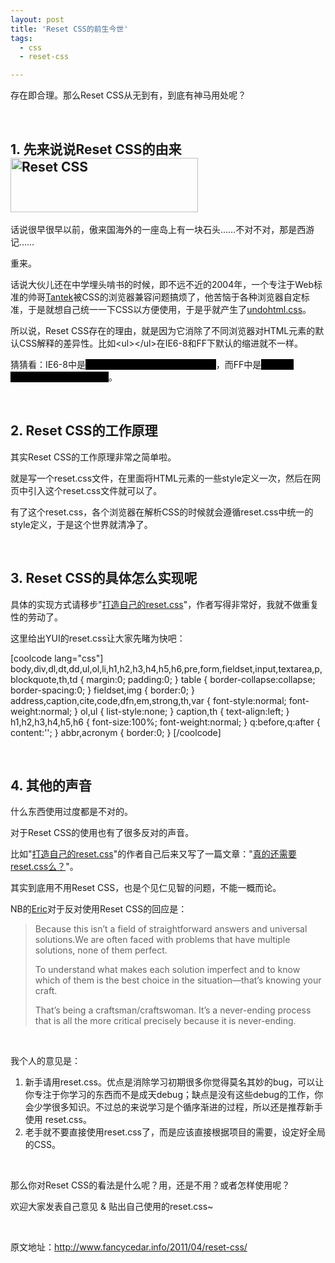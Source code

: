 ```yaml
---
layout: post
title: 'Reset CSS的前生今世'
tags:
  - css
  - reset-css

---
```


存在即合理。那么Reset CSS从无到有，到底有神马用处呢？

&nbsp;
<h2>1. 先来说说Reset CSS的由来<a href="http://www.fancycedar.info/wp-content/uploads/2011/04/reset-css1.png"><img class="alignright size-medium wp-image-70" title="reset-css1" src="http://www.fancycedar.info/wp-content/uploads/2011/04/reset-css1-300x87.png" alt="Reset CSS" width="300" height="87" /></a></h2>
话说很早很早以前，傲来国海外的一座岛上有一块石头……不对不对，那是西游记……

重来。

话说大伙儿还在中学埋头啃书的时候，即不远不近的2004年，一个专注于Web标准的帅哥<a href="http://tantek.com/" target="_blank">Tantek</a>被CSS的浏览器兼容问题搞烦了，他苦恼于各种浏览器自定标准，于是就想自己统一一下CSS以方便使用，于是乎就产生了<a href="http://tantek.com/log/2004/undohtml.css" target="_blank">undohtml.css</a>。

所以说，Reset CSS存在的理由，就是因为它消除了不同浏览器对HTML元素的默认CSS解释的差异性。<!--more-->比如&lt;ul&gt;&lt;/ul&gt;在IE6-8和FF下默认的缩进就不一样。

猜猜看：IE6-8中是<span style="color: #000; background: #000;">margin-left:40px;padding-left:0</span>，而FF中是<span style="color: #000; background: #000;">margin-left:0;padding-left:40px</span>。

&nbsp;
<h2>2. Reset CSS的工作原理</h2>
其实Reset CSS的工作原理非常之简单啦。

就是写一个reset.css文件，在里面将HTML元素的一些style定义一次，然后在网页中引入这个reset.css文件就可以了。

有了这个reset.css，各个浏览器在解析CSS的时候就会遵循reset.css中统一的style定义，于是这个世界就清净了。

&nbsp;
<h2>3. Reset CSS的具体怎么实现呢</h2>
具体的实现方式请移步"<a href="http://shawphy.com/2009/03/my-own-reset-css.html" target="_blank">打造自己的reset.css</a>"，作者写得非常好，我就不做重复性的劳动了。

这里给出YUI的reset.css让大家先睹为快吧：

[coolcode lang="css"]
body,div,dl,dt,dd,ul,ol,li,h1,h2,h3,h4,h5,h6,pre,form,fieldset,input,textarea,p,blockquote,th,td {
margin:0;
padding:0;
}
table {
border-collapse:collapse;
border-spacing:0;
}
fieldset,img {
border:0;
}
address,caption,cite,code,dfn,em,strong,th,var {
font-style:normal;
font-weight:normal;
}
ol,ul {
list-style:none;
}
caption,th {
text-align:left;
}
h1,h2,h3,h4,h5,h6 {
font-size:100%;
font-weight:normal;
}
q:before,q:after {
content:'';
}
abbr,acronym { border:0;
}
[/coolcode]

&nbsp;
<h2>4. 其他的声音</h2>
什么东西使用过度都是不对的。

对于Reset CSS的使用也有了很多反对的声音。

比如"<a href="http://shawphy.com/2009/03/my-own-reset-css.html" target="_blank">打造自己的reset.css</a>"的作者自己后来又写了一篇文章："<a href="http://shawphy.com/2010/09/no-css-reset.html" target="_blank">真的还需要reset.css么？</a>"。

其实到底用不用Reset CSS，也是个见仁见智的问题，不能一概而论。

NB的<a href="http://meyerweb.com/eric/" target="_blank">Eric</a>对于反对使用Reset CSS的回应是：
<blockquote>Because this isn’t a field of straightforward answers and universal  solutions.We are often faced with problems that have multiple  solutions, none of them perfect.

To understand what makes each  solution imperfect and to know which of them is the best choice in the  situation—that’s knowing your craft.

That’s being a  craftsman/craftswoman. It’s a never-ending process that is all the more  critical precisely because it is never-ending.</blockquote>
&nbsp;

我个人的意见是：
<ol>
	<li>新手请用reset.css。优点是消除学习初期很多你觉得莫名其妙的bug，可以让你专注于你学习的东西而不是成天debug；缺点是没有这些debug的工作，你会少学很多知识。不过总的来说学习是个循序渐进的过程，所以还是推荐新手使用 reset.css。</li>
	<li>老手就不要直接使用reset.css了，而是应该直接根据项目的需要，设定好全局的CSS。</li>
</ol>
&nbsp;

那么你对Reset CSS的看法是什么呢？用，还是不用？或者怎样使用呢？

欢迎大家发表自己意见 &amp; 贴出自己使用的reset.css~

&nbsp;

原文地址：<a href="http://www.fancycedar.info/2011/04/reset-css/" target="_blank">http://www.fancycedar.info/2011/04/reset-css/</a>
